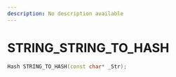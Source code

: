 ```yaml
---
description: No description available 
---
```


# STRING\_STRING_TO_HASH

```cpp
Hash STRING_TO_HASH(const char* _Str);
```